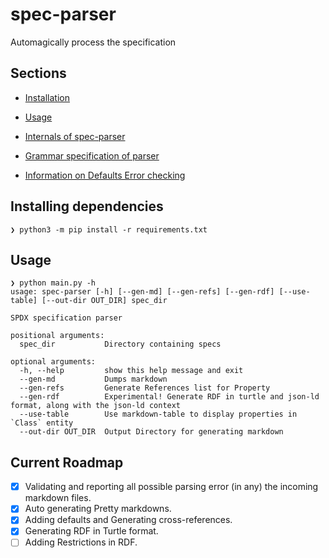 # spec-parser

Automagically process the specification

## Sections

- [Installation](#installing-dependencies)

- [Usage](#usage) 

- [Internals of spec-parser](./docs/md_docs/internals.md)

- [Grammar specification of parser](./docs/md_docs/grammar.md)

- [Information on Defaults Error checking](./docs/md_docs/error_checks.md)


## Installing dependencies

```
❯ python3 -m pip install -r requirements.txt
```

## Usage

```
❯ python main.py -h
usage: spec-parser [-h] [--gen-md] [--gen-refs] [--gen-rdf] [--use-table] [--out-dir OUT_DIR] spec_dir

SPDX specification parser

positional arguments:
  spec_dir           Directory containing specs

optional arguments:
  -h, --help         show this help message and exit
  --gen-md           Dumps markdown
  --gen-refs         Generate References list for Property
  --gen-rdf          Experimental! Generate RDF in turtle and json-ld format, along with the json-ld context
  --use-table        Use markdown-table to display properties in `Class` entity
  --out-dir OUT_DIR  Output Directory for generating markdown
```

## Current Roadmap

- [X] Validating and reporting all possible parsing error (in any) the incoming markdown files.
- [X] Auto generating Pretty markdowns.
- [X] Adding defaults and Generating cross-references.
- [X] Generating RDF in Turtle format.
- [ ] Adding Restrictions in RDF.